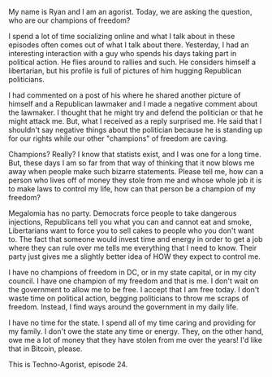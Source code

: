 My name is Ryan and I am an agorist. Today, we are asking the question, who are our champions of freedom?

I spend a lot of time socializing online and what I talk about in these episodes often comes out of what I talk about there. Yesterday, I had an interesting interaction with a guy who spends his days taking part in political action. He flies around to rallies and such. He considers himself a libertarian, but his profile is full of pictures of him hugging Republican politicians.

I had commented on a post of his where he shared another picture of himself and a Republican lawmaker and I made a negative comment about the lawmaker. I thought that he might try and defend the politician or that he might attack me. But, what I received as a reply surprised me. He said that I shouldn't say negative things about the politician because he is standing up for our rights while our other "champions" of freedom are caving.

Champions? Really? I know that statists exist, and I was one for a long time. But, these days I am so far from that way of thinking that it now blows me away when people make such bizarre statements. Please tell me, how can a person who lives off of money they stole from me and whose whole job it is to make laws to control my life, how can that person be a champion of my freedom?

Megalomia has no party. Democrats force people to take dangerous injections, Republicans tell you what you can and cannot eat and smoke, Libertarians want to force you to sell cakes to people who you don't want to. The fact that someone would invest time and energy in order to get a job where they can rule over me tells me everything that I need to know. Their party just gives me a slightly better idea of HOW they expect to control me.

I have no champions of freedom in DC, or in my state capital, or in my city council. I have one champion of my freedom and that is me. I don't wait on the government to allow me to be free. I accept that I am free today. I don't waste time on political action, begging politicians to throw me scraps of freedom. Instead, I find ways around the government in my daily life.

I have no time for the state. I spend all of my time caring and providing for my family. I don't owe the state any time or energy. They, on the other hand, owe me a lot of money that they have stolen from me over the years! I'd like that in Bitcoin, please.

This is Techno-Agorist, episode 24.
